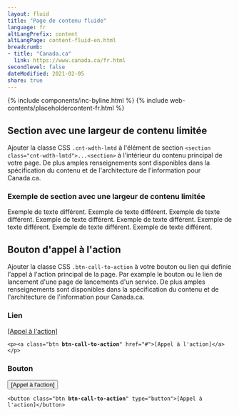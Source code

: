 ```yaml
---
layout: fluid
title: "Page de contenu fluide"
language: fr
altLangPrefix: content
altLangPage: content-fluid-en.html
breadcrumb:
- title: "Canada.ca"
  link: https://www.canada.ca/fr.html
secondlevel: false
dateModified: 2021-02-05
share: true
---
```

{% include components/inc-byline.html %}
{% include web-contents/placeholdercontent-fr.html %}
<h2 id="cnt-wdth-lmtd">Section avec une largeur de contenu limitée</h2>
<p>Ajouter la classe CSS <code>.cnt-wdth-lmtd</code> à l'élément de section <code>&lt;section class="cnt-wdth-lmtd"&gt;...&lt;section&gt;</code> à l'intérieur du contenu principal de votre page. De plus amples renseignements sont disponibles dans la spécification du contenu et de l'architecture de l'information pour Canada.ca.</p>
<section class="cnt-wdth-lmtd">
	<h3>Exemple de section avec une largeur de contenu limitée</h3>
	<p>Exemple de texte différent. Exemple de texte différent. Exemple de texte différent. Exemple de texte différent. Exemple de texte différent. Exemple de texte différent. Exemple de texte différent. Exemple de texte différent.</p>
</section>
<h2 id="call-to-action">Bouton d'appel à l'action</h2>
<p>Ajouter la classe CSS <code>.btn-call-to-action</code> à votre bouton ou lien qui definie l'appel à l'action principal de la page. Par example le bouton ou le lien de lancement d'une page de lancements d'un service. De plus amples renseignements sont disponibles dans la spécification du contenu et de l'architecture de l'information pour Canada.ca.</p>
<div class="row">
	<div class="col-sm-6">
		<h3>Lien</h3>
		<p class="mrgn-bttm-0"><a class="btn btn-call-to-action" href="#">[Appel à l'action]</a></p>
		<pre><code>&lt;p&gt;&lt;a class="btn <strong>btn-call-to-action</strong>" href="#"&gt;[Appel à l'action]&lt;/a&gt;&lt;/p&gt;</code></pre>
	</div>
	<div class="col-sm-6">
		<h3>Bouton</h3>
		<button class="btn btn-call-to-action" type="button">[Appel à l'action]</button>
		<pre><code>&lt;button class="btn <strong>btn-call-to-action</strong>" type="button"&gt;[Appel à l'action]&lt;/button&gt;</code></pre>
	</div>
</div>
